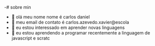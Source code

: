 -# sobre min 
-  👋 olá meu nome nome é carlos daniel
- 👀 meu email de contato é carlos.azevedo.xavier@escola
- 🌱 eu estou interessado em aprender novas linguagens
- 💞️ eu estou aprendendo a programar recentemente a linguagem de javascript e scratc

<!---
azevedocarlos1/azevedocarlos1 is a ✨ special ✨ repository because its `README.md` (this file) appears on your GitHub profile.
You can click the Preview link to take a look at your changes.
--->
